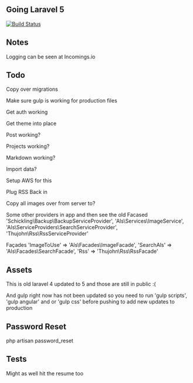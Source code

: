 ## Going Laravel 5

[![Build Status](https://travis-ci.org/alnutile/alsblog5.svg?branch=mainline)](https://travis-ci.org/alnutile/alsblog5)

## Notes 

Logging can be seen at Incomings.io 

## Todo

Copy over migrations

Make sure gulp is working for production files

Get auth working

Get theme into place

Post working?

Projects working?

Markdown working?

Import data?

Setup AWS for this

Plug RSS Back in

Copy all images over from server to?


Some other providers in app and then see the old Facased
    'Schickling\Backup\BackupServiceProvider',
    'Als\Services\ImageService',
    'Als\ServiceProviders\SearchServiceProvider',
    'Thujohn\Rss\RssServiceProvider'

Façades
    'ImageToUse'      => 'Als\Facades\ImageFacade',
    'SearchAls'       => 'Als\Facades\SearchFacade',
    'Rss' 			  => 'Thujohn\Rss\RssFacade'


## Assets

This is old laravel 4 updated to 5 and those are still in public :(

And gulp right now has not been updated so you need to run 'gulp scripts', 'gulp angular' and or 'gulp css' before pushing to add new updates to production

## Password Reset

php artisan password_reset

## Tests

Might as well hit the resume too
